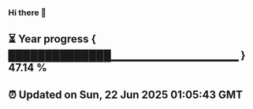 ### Hi there 👋
⏳ Year progress { ██████████████▁▁▁▁▁▁▁▁▁▁▁▁▁▁▁▁ } 47.14 %
---
⏰ Updated on Sun, 22 Jun 2025 01:05:43 GMT
---
